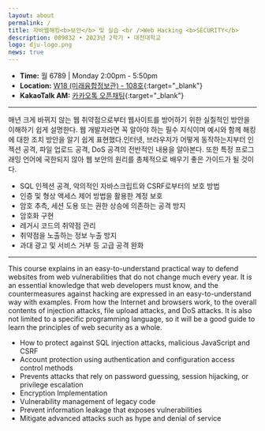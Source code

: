 ```yaml
---
layout: about
permalink: /
title: 자바웹해킹<b>보안</b> 및 실습 <br />Web Hacking <b>SECURITY</b>
description: 009832 • 2023년 2학기 • 대전대학교
logo: dju-logo.png
news: true
---
```


- **Time:** 월 6789 | Monday 2:00pm - 5:50pm
- **Location:** [W18 (미래융합정보관) - 108호](https://naver.me/GSHd39rS){:target="\_blank"}
- **KakaoTalk AM:** [카카오톡 오픈채팅](https://open.kakao.com/o/g85r1PDf){:target="\_blank"}

<!--
- **Discussion:** [Piazza](https://piazza.com/class/jqh4n6275r82yq){:target="\_blank"}
- **HW submission:** [Gradescope](https://www.gradescope.com/courses/36025){:target="\_blank"}
- **Online lectures:** The lectures will be live-streamed through [Panopto](https://scs.hosted.panopto.com/Panopto/Pages/Sessions/List.aspx?folderID=0f44b4d7-fb4e-49eb-b88d-a9d00125e1b3){:target="\_blank"}, recorded, and made available on [YouTube](https://www.youtube.com/playlist?list=PLoZgVqqHOumTY2CAQHL45tQp6kmDnDcqn){:target="\_blank"}.
- **Contact:** Students should ask all course-related questions on [Piazza](https://piazza.com/class/jqh4n6275r82yq){:target="\_blank"}, where you will also find announcements. For external enquiries, personal matters, or in emergencies, you can email us at *10708-instructor@cs.cmu.edu*.
-->

---

매년 크게 바뀌지 않는 웹 취약점으로부터 웹사이트를 방어하기 위한 실질적인 방안을 이해하기 쉽게 설명한다. 웹 개발자라면 꼭 알아야 하는 필수 지식이며 예시와 함께 해킹에 대한 조치 방안을 알기 쉽게 표현했다.인터넷, 브라우저가 어떻게 동작하는지부터 인젝션 공격, 파일 업로드 공격, DoS 공격의 전반적인 내용을 알아본다. 또한 특정 프로그래밍 언어에 국한되지 않아 웹 보안의 원리를 총체적으로 배우기 좋은 가이드가 될 것이다.

- SQL 인젝션 공격, 악의적인 자바스크립트와 CSRF로부터의 보호 방법
- 인증 및 형상 액세스 제어 방법을 활용한 계정 보호
- 암호 추측, 세션 도용 또는 권한 상승에 의존하는 공격 방지
- 암호화 구현
- 레거시 코드의 취약점 관리
- 취약점을 노출하는 정보 누출 방지
- 과대 광고 및 서비스 거부 등 고급 공격 완화

---

This course explains in an easy-to-understand practical way to defend websites from web vulnerabilities that do not change much every year. It is an essential knowledge that web developers must know, and the countermeasures against hacking are expressed in an easy-to-understand way with examples. From how the Internet and browsers work, to the overall contents of injection attacks, file upload attacks, and DoS attacks. It is also not limited to a specific programming language, so it will be a good guide to learn the principles of web security as a whole.

- How to protect against SQL injection attacks, malicious JavaScript and CSRF
- Account protection using authentication and configuration access control methods
- Prevents attacks that rely on password guessing, session hijacking, or privilege escalation
- Encryption Implementation
- Vulnerability management of legacy code
- Prevent information leakage that exposes vulnerabilities
- Mitigate advanced attacks such as hype and denial of service

